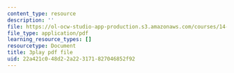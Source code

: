 ```yaml
---
content_type: resource
description: ''
file: https://ol-ocw-studio-app-production.s3.amazonaws.com/courses/14-01sc-principles-of-microeconomics-fall-2011/22a421c048d22a223171827046852f92_Q4iKuKAjzK0.pdf
file_type: application/pdf
learning_resource_types: []
resourcetype: Document
title: 3play pdf file
uid: 22a421c0-48d2-2a22-3171-827046852f92
---
```

